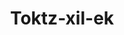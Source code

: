 ---
layout: item
title: Toktz-xil-ek
item-id: 6525
datatable: true
id: 6525
name: "Toktz-xil-ek"
members: true
lowalch: 10000
highalch: 15000
examine: "A large knife of obsidian."
monsters:
  - id: 2167
    name: "TzHaar-Xil"
    members: true
    combat_level: 133
    wiki_url: "https://oldschool.runescape.wiki/w/TzHaar-Xil"
    drops:
      - quantity: "1"
        rarity: 0.001953125
    image: "https://oldschool.runescape.wiki/images/thumb/0/0b/TzHaar-Xil_%28sword%29.png/180px-TzHaar-Xil_%28sword%29.png?43cb7"
---